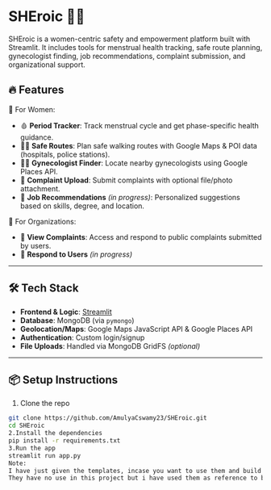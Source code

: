 # SHEroic 💪💖

SHEroic is a women-centric safety and empowerment platform built with Streamlit. It includes tools for menstrual health tracking, safe route planning, gynecologist finding, job recommendations, complaint submission, and organizational support.

## 🔥 Features

👩 For Women:
- 🩸 **Period Tracker**: Track menstrual cycle and get phase-specific health guidance.
- 🚶‍♀️ **Safe Routes**: Plan safe walking routes with Google Maps & POI data (hospitals, police stations).
- 🧑‍⚕️ **Gynecologist Finder**: Locate nearby gynecologists using Google Places API.
- 📣 **Complaint Upload**: Submit complaints with optional file/photo attachment.
- 💼 **Job Recommendations** *(in progress)*: Personalized suggestions based on skills, degree, and location.

🏢 For Organizations:
- 🧾 **View Complaints**: Access and respond to public complaints submitted by users.
- 💬 **Respond to Users** *(in progress)*

---

## 🛠️ Tech Stack

- **Frontend & Logic**: [Streamlit](https://streamlit.io/)
- **Database**: MongoDB (via `pymongo`)
- **Geolocation/Maps**: Google Maps JavaScript API & Google Places API
- **Authentication**: Custom login/signup
- **File Uploads**: Handled via MongoDB GridFS *(optional)*

---

## 📦 Setup Instructions

1. Clone the repo
```bash
git clone https://github.com/AmulyaCswamy23/SHEroic.git
cd SHEroic
2.Install the dependencies
pip install -r requirements.txt
3.Run the app
streamlit run app.py
Note:
I have just given the templates, incase you want to use them and build a website.
They have no use in this project but i have used them as reference to build streamlit app.

